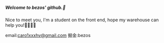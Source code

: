 ##### Welcome to bezos' github.🎉

Nice to meet you, I'm a student on the front end, hope my warehouse can help you!👋🏻👋🏻

email:caro1xxxhv@gmail.com
掘金:bezos
